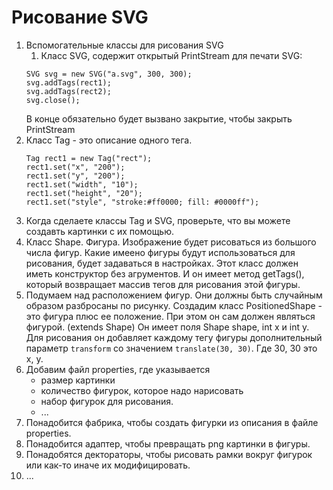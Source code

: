 # Рисование SVG

1. Вспомогательные классы для рисования
SVG
    1. Класс SVG, содержит открытый
    PrintStream для печати SVG:
    ```
    SVG svg = new SVG("a.svg", 300, 300);
    svg.addTags(rect1);
    svg.addTags(rect2);
    svg.close();
    ```
    В конце обязательно будет вызвано
    закрытие, чтобы закрыть PrintStream
2. Класс Tag - это описание одного
    тега.
    ```
    Tag rect1 = new Tag("rect");
    rect1.set("x", "200");
    rect1.set("y", "200");
    rect1.set("width", "10");
    rect1.set("height", "20");
    rect1.set("style", "stroke:#ff0000; fill: #0000ff");
    ```
3. Когда сделаете классы Tag и SVG,
проверьте, что вы можете создавть
картинки с их помощью.
4. Класс Shape. Фигура. Изображение будет
рисоваться из большого числа фигур.
Какие имеено фигуры будут использоваться
для рисования, будет задаваться 
в настройках.
Этот класс должен иметь конструктор без
агрументов.
И он имеет метод getTags(), который
возвращает массив тегов для рисования
этой фигуры.
5. Подумаем над расположением фигур. Они
должны быть случайным образом разбросаны
по рисунку.
Создадим класс PositionedShape - это
фигура плюс ее положение. При этом он 
сам должен являться фигурой. (extends
Shape)
Он имеет поля Shape shape, int x и int y.
Для рисования он добавляет каждому тегу
фигуры дополнительный параметр
`transform` со значением
`translate(30, 30)`. Где 30, 30 это x, y.
6. Добавим файл properties, где указывается
    * размер картинки
    * количество фигурок, которое надо
      нарисовать
    * набор фигурок для рисования.
    * ...
7. Понадобится фабрика, чтобы создать
фигурки из описания в файле properties.
8. Понадобится адаптер, чтобы превращать
png картинки в фигуры.
9. Понадобятся дектораторы, чтобы рисовать
рамки вокруг фигурок или как-то иначе
их модифицировать.
10. ...
